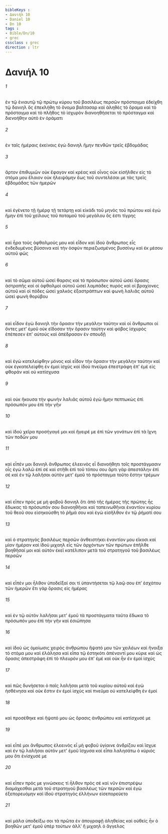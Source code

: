 ```yaml
---
bibleKeys : 
- Δανιήλ 10
- Daniel 10
- Dn 10
tags : 
- Bible/Dn/10
- grec
cssclass : grec
direction : ltr
---
```


# Δανιήλ 10

###### 1
ἐν τῷ ἐνιαυτῷ τῷ πρώτῳ κύρου τοῦ βασιλέως περσῶν πρόσταγμα ἐδείχθη τῷ δανιηλ ὃς ἐπεκλήθη τὸ ὄνομα βαλτασαρ καὶ ἀληθὲς τὸ ὅραμα καὶ τὸ πρόσταγμα καὶ τὸ πλῆθος τὸ ἰσχυρὸν διανοηθήσεται τὸ πρόσταγμα καὶ διενοήθην αὐτὸ ἐν ὁράματι
###### 2
ἐν ταῖς ἡμέραις ἐκείναις ἐγὼ δανιηλ ἤμην πενθῶν τρεῖς ἑβδομάδας
###### 3
ἄρτον ἐπιθυμιῶν οὐκ ἔφαγον καὶ κρέας καὶ οἶνος οὐκ εἰσῆλθεν εἰς τὸ στόμα μου ἔλαιον οὐκ ἠλειψάμην ἕως τοῦ συντελέσαι με τὰς τρεῖς ἑβδομάδας τῶν ἡμερῶν
###### 4
καὶ ἐγένετο τῇ ἡμέρᾳ τῇ τετάρτῃ καὶ εἰκάδι τοῦ μηνὸς τοῦ πρώτου καὶ ἐγὼ ἤμην ἐπὶ τοῦ χείλους τοῦ ποταμοῦ τοῦ μεγάλου ὅς ἐστι τίγρης
###### 5
καὶ ἦρα τοὺς ὀφθαλμούς μου καὶ εἶδον καὶ ἰδοὺ ἄνθρωπος εἷς ἐνδεδυμένος βύσσινα καὶ τὴν ὀσφὺν περιεζωσμένος βυσσίνῳ καὶ ἐκ μέσου αὐτοῦ φῶς
###### 6
καὶ τὸ σῶμα αὐτοῦ ὡσεὶ θαρσις καὶ τὸ πρόσωπον αὐτοῦ ὡσεὶ ὅρασις ἀστραπῆς καὶ οἱ ὀφθαλμοὶ αὐτοῦ ὡσεὶ λαμπάδες πυρός καὶ οἱ βραχίονες αὐτοῦ καὶ οἱ πόδες ὡσεὶ χαλκὸς ἐξαστράπτων καὶ φωνὴ λαλιᾶς αὐτοῦ ὡσεὶ φωνὴ θορύβου
###### 7
καὶ εἶδον ἐγὼ δανιηλ τὴν ὅρασιν τὴν μεγάλην ταύτην καὶ οἱ ἄνθρωποι οἱ ὄντες μετ' ἐμοῦ οὐκ εἴδοσαν τὴν ὅρασιν ταύτην καὶ φόβος ἰσχυρὸς ἐπέπεσεν ἐπ' αὐτούς καὶ ἀπέδρασαν ἐν σπουδῇ
###### 8
καὶ ἐγὼ κατελείφθην μόνος καὶ εἶδον τὴν ὅρασιν τὴν μεγάλην ταύτην καὶ οὐκ ἐγκατελείφθη ἐν ἐμοὶ ἰσχύς καὶ ἰδοὺ πνεῦμα ἐπεστράφη ἐπ' ἐμὲ εἰς φθοράν καὶ οὐ κατίσχυσα
###### 9
καὶ οὐκ ἤκουσα τὴν φωνὴν λαλιᾶς αὐτοῦ ἐγὼ ἤμην πεπτωκὼς ἐπὶ πρόσωπόν μου ἐπὶ τὴν γῆν
###### 10
καὶ ἰδοὺ χεῖρα προσήγαγέ μοι καὶ ἤγειρέ με ἐπὶ τῶν γονάτων ἐπὶ τὰ ἴχνη τῶν ποδῶν μου
###### 11
καὶ εἶπέν μοι δανιηλ ἄνθρωπος ἐλεεινὸς εἶ διανοήθητι τοῖς προστάγμασιν οἷς ἐγὼ λαλῶ ἐπὶ σέ καὶ στῆθι ἐπὶ τοῦ τόπου σου ἄρτι γὰρ ἀπεστάλην ἐπὶ σέ καὶ ἐν τῷ λαλῆσαι αὐτὸν μετ' ἐμοῦ τὸ πρόσταγμα τοῦτο ἔστην τρέμων
###### 12
καὶ εἶπεν πρός με μὴ φοβοῦ δανιηλ ὅτι ἀπὸ τῆς ἡμέρας τῆς πρώτης ἧς ἔδωκας τὸ πρόσωπόν σου διανοηθῆναι καὶ ταπεινωθῆναι ἐναντίον κυρίου τοῦ θεοῦ σου εἰσηκούσθη τὸ ῥῆμά σου καὶ ἐγὼ εἰσῆλθον ἐν τῷ ῥήματί σου
###### 13
καὶ ὁ στρατηγὸς βασιλέως περσῶν ἀνθειστήκει ἐναντίον μου εἴκοσι καὶ μίαν ἡμέραν καὶ ἰδοὺ μιχαηλ εἷς τῶν ἀρχόντων τῶν πρώτων ἐπῆλθε βοηθῆσαί μοι καὶ αὐτὸν ἐκεῖ κατέλιπον μετὰ τοῦ στρατηγοῦ τοῦ βασιλέως περσῶν
###### 14
καὶ εἶπέν μοι ἦλθον ὑποδεῖξαί σοι τί ὑπαντήσεται τῷ λαῷ σου ἐπ' ἐσχάτου τῶν ἡμερῶν ἔτι γὰρ ὅρασις εἰς ἡμέρας
###### 15
καὶ ἐν τῷ αὐτὸν λαλῆσαι μετ' ἐμοῦ τὰ προστάγματα ταῦτα ἔδωκα τὸ πρόσωπόν μου ἐπὶ τὴν γῆν καὶ ἐσιώπησα
###### 16
καὶ ἰδοὺ ὡς ὁμοίωσις χειρὸς ἀνθρώπου ἥψατό μου τῶν χειλέων καὶ ἤνοιξα τὸ στόμα μου καὶ ἐλάλησα καὶ εἶπα τῷ ἑστηκότι ἀπέναντί μου κύριε καὶ ὡς ὅρασις ἀπεστράφη ἐπὶ τὸ πλευρόν μου ἐπ' ἐμέ καὶ οὐκ ἦν ἐν ἐμοὶ ἰσχύς
###### 17
καὶ πῶς δυνήσεται ὁ παῖς λαλῆσαι μετὰ τοῦ κυρίου αὐτοῦ καὶ ἐγὼ ἠσθένησα καὶ οὐκ ἔστιν ἐν ἐμοὶ ἰσχύς καὶ πνεῦμα οὐ κατελείφθη ἐν ἐμοί
###### 18
καὶ προσέθηκε καὶ ἥψατό μου ὡς ὅρασις ἀνθρώπου καὶ κατίσχυσέ με
###### 19
καὶ εἶπέ μοι ἄνθρωπος ἐλεεινὸς εἶ μὴ φοβοῦ ὑγίαινε ἀνδρίζου καὶ ἴσχυε καὶ ἐν τῷ λαλῆσαι αὐτὸν μετ' ἐμοῦ ἴσχυσα καὶ εἶπα λαλησάτω ὁ κύριός μου ὅτι ἐνίσχυσέ με
###### 20
καὶ εἶπεν πρός με γινώσκεις τί ἦλθον πρὸς σέ καὶ νῦν ἐπιστρέψω διαμάχεσθαι μετὰ τοῦ στρατηγοῦ βασιλέως τῶν περσῶν καὶ ἐγὼ ἐξεπορευόμην καὶ ἰδοὺ στρατηγὸς ἑλλήνων εἰσεπορεύετο
###### 21
καὶ μάλα ὑποδείξω σοι τὰ πρῶτα ἐν ἀπογραφῇ ἀληθείας καὶ οὐθεὶς ἦν ὁ βοηθῶν μετ' ἐμοῦ ὑπὲρ τούτων ἀλλ' ἢ μιχαηλ ὁ ἄγγελος
